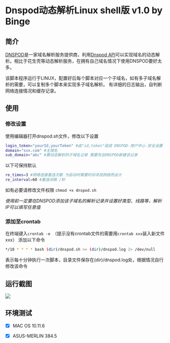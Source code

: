 # Dnspod动态解析Linux shell版 v1.0 by Binge
## 简介 
[DNSPOD](https://DNSPOD.CN)是一家域名解析服务提供商，利用[Dnspod API](https://support.dnspod.cn/Support/api)可以实现域名的动态解析。相比于花生壳等动态解析服务，在拥有自己域名情况下使用DNSPOD要好太多。

该脚本程序运行于LINUX，配置好后每个脚本对应一个子域名，如有多子域名解析的需要，可以复制多个脚本来实现多子域名解析。
有详细的日志输出，自判断网络连接情况和缓存记录。
## 使用
### 修改设置
使用编辑器打开dnspod.sh文件，修改以下设置

```bash
login_token="yourId,yourToken" #由"id,token"组成 DNSPOD-用户中心-安全设置
domain="xxx.com" #主域名
sub_domain="abc" #要动态解析的子域名记录 需要先在DNSPOD新建该记录
```
以下可保持默认

```bash
re_times=3 #网络连接重连次数 为启动时需要时间寻找网络而设计
re_interval=60 #重连间隔 /秒
```
如有必要请修改文件权限 `chmod +x dnspod.sh`

_使用前一定要在DNSPOD添加该子域名的解析记录并设置好类型、线路等，解析IP可以填写任意值_


### 添加至crontab
在终端键入`crontab -e `（提示没有crontab文件的需要用`crontab xxx`装入新文件xxx）
添加以下命令

```bash
*/10 * * * * bash (dir)/dnspod.sh >> (dir)/dnspod.log 2> /dev/null
```
表示每十分钟执行一次脚本，目录文件保存在(dir)/dnspod.log处，根据情况自行修改该命令
## 运行截图
![](http://files.bingestech.com/a73vWti6RJcMRLMBtgFbIahPSzdmTYql.jpg)

## 环境测试
- [x] MAC OS 10.11.6
- [x] ASUS-MERLIN 384.5 















